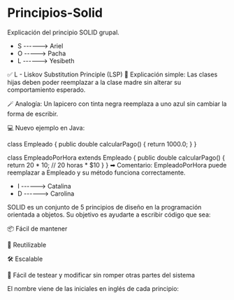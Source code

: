# Principios-Solid
Explicación del principio SOLID grupal.
- S ------> Ariel
- O  -----> Pacha
- L ------> Yesibeth

✅ L - Liskov Substitution Principle (LSP)
🧠 Explicación simple: Las clases hijas deben poder reemplazar a la clase madre sin alterar su comportamiento esperado.

🪄 Analogía: Un lapicero con tinta negra reemplaza a uno azul sin cambiar la forma de escribir.

💻 Nuevo ejemplo en Java:

class Empleado {
    public double calcularPago() {
        return 1000.0;
    }
}

class EmpleadoPorHora extends Empleado {
    public double calcularPago() {
        return 20 * 10; // 20 horas * $10
    }
}
➡ Comentario: EmpleadoPorHora puede reemplazar a Empleado y su método funciona correctamente.


- I ------> Catalina
- D ------> Carolina

SOLID es un conjunto de 5 principios de diseño en la programación orientada a objetos. Su objetivo es ayudarte a escribir código que sea:

📦 Fácil de mantener

🧩 Reutilizable

🛠️ Escalable

🔄 Fácil de testear y modificar sin romper otras partes del sistema

El nombre viene de las iniciales en inglés de cada principio:
